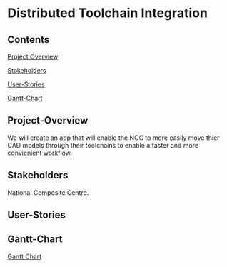 # Distributed Toolchain Integration

## Contents
[Project Overview](#Project-Overview)

[Stakeholders](#Stakeholders)

[User-Stories](#User-Stories)

[Gantt-Chart](#Gantt-Chart)


## Project-Overview
We will create an app that will enable the NCC to more easily move thier CAD models through their toolchains to enable a faster and more convienient workflow. 

## Stakeholders
National Composite Centre.

## User-Stories

## Gantt-Chart
[Gantt Chart](#https://github.com/orgs/spe-uob/projects/119/views/2)

